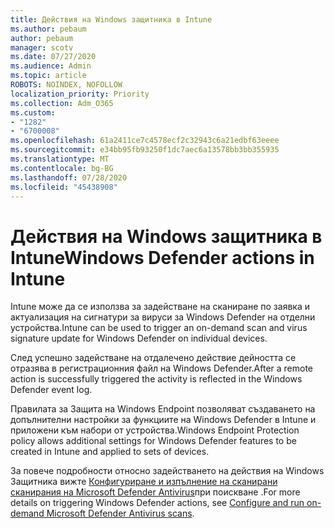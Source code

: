 ```yaml
---
title: Действия на Windows защитника в Intune
ms.author: pebaum
author: pebaum
manager: scotv
ms.date: 07/27/2020
ms.audience: Admin
ms.topic: article
ROBOTS: NOINDEX, NOFOLLOW
localization_priority: Priority
ms.collection: Adm_O365
ms.custom:
- "1282"
- "6700008"
ms.openlocfilehash: 61a2411ce7c4578ecf2c32943c6a21edbf63eeee
ms.sourcegitcommit: e34bb95fb93250f1dc7aec6a13578bb3bb355935
ms.translationtype: MT
ms.contentlocale: bg-BG
ms.lasthandoff: 07/28/2020
ms.locfileid: "45438908"
---
```

# <a name="windows-defender-actions-in-intune"></a><span data-ttu-id="27b16-102">Действия на Windows защитника в Intune</span><span class="sxs-lookup"><span data-stu-id="27b16-102">Windows Defender actions in Intune</span></span>

<span data-ttu-id="27b16-103">Intune може да се използва за задействане на сканиране по заявка и актуализация на сигнатури за вируси за Windows Defender на отделни устройства.</span><span class="sxs-lookup"><span data-stu-id="27b16-103">Intune can be used to trigger an on-demand scan and virus signature update for Windows Defender on individual devices.</span></span>

<span data-ttu-id="27b16-104">След успешно задействане на отдалечено действие дейността се отразява в регистрационния файл на Windows Defender.</span><span class="sxs-lookup"><span data-stu-id="27b16-104">After a remote action is successfully triggered the activity is reflected in the Windows Defender event log.</span></span>

<span data-ttu-id="27b16-105">Правилата за Защита на Windows Endpoint позволяват създаването на допълнителни настройки за функциите на Windows Defender в Intune и приложени към набори от устройства.</span><span class="sxs-lookup"><span data-stu-id="27b16-105">Windows Endpoint Protection policy allows additional settings for Windows Defender features to be created in Intune and applied to sets of devices.</span></span>

<span data-ttu-id="27b16-106">За повече подробности относно задействането на действия на Windows Защитника вижте [Конфигуриране и изпълнение на сканирани сканирания на Microsoft Defender Antivirus](https://docs.microsoft.com/windows/security/threat-protection/windows-defender-antivirus/run-scan-windows-defender-antivirus)при поискване .</span><span class="sxs-lookup"><span data-stu-id="27b16-106">For more details on triggering Windows Defender actions, see [Configure and run on-demand Microsoft Defender Antivirus scans](https://docs.microsoft.com/windows/security/threat-protection/windows-defender-antivirus/run-scan-windows-defender-antivirus).</span></span>